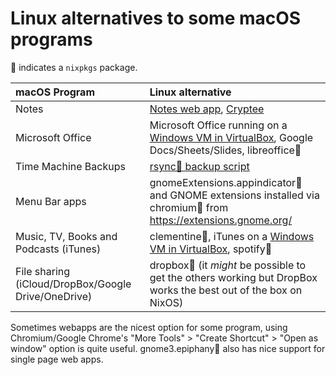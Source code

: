 # Linux alternatives to some macOS programs

🎁 indicates a `nixpkgs` package.

| macOS Program                                       | Linux alternative                                                                                                                       |
| :-------------------------------------------------- | :-------------------------------------------------------------------------------------------------------------------------------------- |
| Notes                                               | [Notes web app](https://www.icloud.com/notes/), [Cryptee](https://crypt.ee/)                                                            |
| Microsoft Office                                    | Microsoft Office running on a [Windows VM in VirtualBox](windows_in_virtualbox_on_nixos.md), Google Docs/Sheets/Slides, libreoffice🎁 |
| Time Machine Backups                                | [rsync🎁 backup script](rsync_backup_on_linux.md)                                                                                                  |
| Menu Bar apps                                       | gnomeExtensions.appindicator🎁 and GNOME extensions installed via chromium🎁 from https://extensions.gnome.org/                     |
| Music, TV, Books and Podcasts (iTunes)              | clementine🎁, iTunes on a [Windows VM in VirtualBox](windows_in_virtualbox_on_nixos.md), spotify🎁                                  |
| File sharing (iCloud/DropBox/Google Drive/OneDrive) | dropbox🎁 (it *might* be possible to get the others working but DropBox works the best out of the box on NixOS)                       |

Sometimes webapps are the nicest option for some program, using Chromium/Google Chrome's "More Tools" > "Create Shortcut" > "Open as window" option is quite useful. gnome3.epiphany🎁 also has nice support for single page web apps.